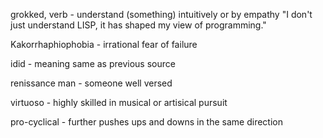 grokked, verb - understand (something) intuitively or by empathy
	"I don't just understand LISP, it has shaped my view of programming."

Kakorrhaphiophobia - irrational fear of failure

idid - meaning same as previous source

renissance man - someone well versed

virtuoso - highly skilled in musical or artisical pursuit

pro-cyclical - further pushes ups and downs in the same direction